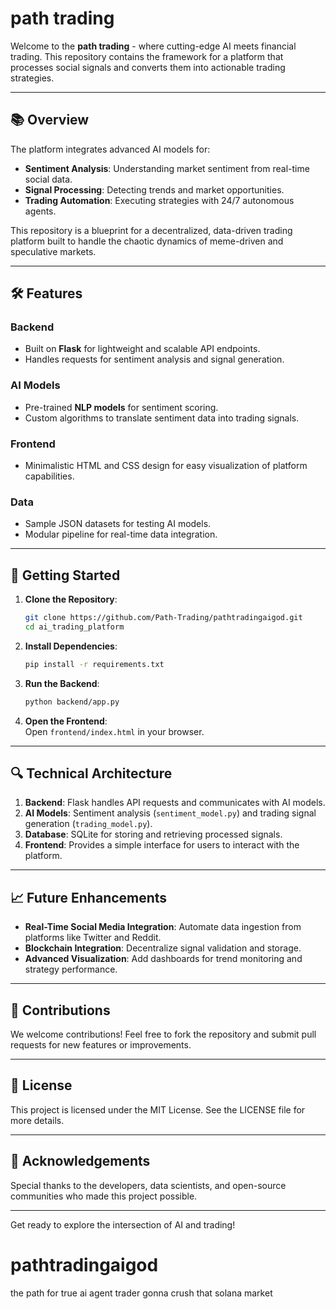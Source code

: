 # path trading

Welcome to the **path trading** - where cutting-edge AI meets financial trading. This repository contains the framework for a platform that processes social signals and converts them into actionable trading strategies.

---

## 📚 Overview

The platform integrates advanced AI models for:
- **Sentiment Analysis**: Understanding market sentiment from real-time social data.
- **Signal Processing**: Detecting trends and market opportunities.
- **Trading Automation**: Executing strategies with 24/7 autonomous agents.

This repository is a blueprint for a decentralized, data-driven trading platform built to handle the chaotic dynamics of meme-driven and speculative markets.

---

## 🛠️ Features

### Backend
- Built on **Flask** for lightweight and scalable API endpoints.
- Handles requests for sentiment analysis and signal generation.

### AI Models
- Pre-trained **NLP models** for sentiment scoring.
- Custom algorithms to translate sentiment data into trading signals.

### Frontend
- Minimalistic HTML and CSS design for easy visualization of platform capabilities.

### Data
- Sample JSON datasets for testing AI models.
- Modular pipeline for real-time data integration.

---

## 🚀 Getting Started

1. **Clone the Repository**:  
   ```bash
   git clone https://github.com/Path-Trading/pathtradingaigod.git
   cd ai_trading_platform
   ```

2. **Install Dependencies**:  
   ```bash
   pip install -r requirements.txt
   ```

3. **Run the Backend**:  
   ```bash
   python backend/app.py
   ```

4. **Open the Frontend**:  
   Open `frontend/index.html` in your browser.

---

## 🔍 Technical Architecture

1. **Backend**: Flask handles API requests and communicates with AI models.
2. **AI Models**: Sentiment analysis (`sentiment_model.py`) and trading signal generation (`trading_model.py`).
3. **Database**: SQLite for storing and retrieving processed signals.
4. **Frontend**: Provides a simple interface for users to interact with the platform.

---

## 📈 Future Enhancements

- **Real-Time Social Media Integration**: Automate data ingestion from platforms like Twitter and Reddit.
- **Blockchain Integration**: Decentralize signal validation and storage.
- **Advanced Visualization**: Add dashboards for trend monitoring and strategy performance.

---

## 🤝 Contributions

We welcome contributions! Feel free to fork the repository and submit pull requests for new features or improvements.

---

## 📜 License

This project is licensed under the MIT License. See the LICENSE file for more details.

---

## 🌟 Acknowledgements

Special thanks to the developers, data scientists, and open-source communities who made this project possible.

---

Get ready to explore the intersection of AI and trading!
# pathtradingaigod
the path for true ai agent trader gonna crush that solana market
